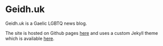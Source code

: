 # Geidh.uk

Geidh.uk is a Gaelic LGBTQ news blog.

The site is hosted on Github pages [here](https://macmhicheil.github.io/GeidhUK/) and uses a custom Jekyll theme which is available [here](https://github.com/MacMhicheil/bootstrap-jekyll-theme).

